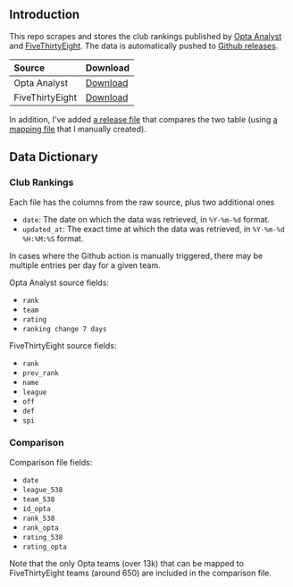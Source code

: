 ## Introduction
This repo scrapes and stores the club rankings published by [Opta Analyst](https://theanalyst.com/na/2023/03/who-are-the-best-football-team-in-the-world-opta-power-rankings/) and [FiveThirtyEight](https://projects.fivethirtyeight.com/soccer-predictions/global-club-rankings/). The data is automatically pushed to [Github releases](https://github.com/tonyelhabr/club-rankings/releases).

| Source | Download |
|:-----|:-------------|
| Opta Analyst | [Download](https://github.com/tonyelhabr/club-rankings/releases/download/club-rankings/opta-club-rankings.csv) |
| FiveThirtyEight | [Download](https://github.com/tonyelhabr/club-rankings/releases/download/club-rankings/fivethirtyeight-club-rankings.csv) |

In addition, I've added [a release file](https://github.com/tonyelhabr/club-rankings/releases/download/club-rankings/compared-rankings.csv) that compares the two table (using [a mapping file](https://github.com/tonyelhabr/club-rankings/blob/main/team-mapping.csv) that I manually created).

## Data Dictionary

### Club Rankings

Each file has the columns from the raw source, plus two additional ones

- `date`: The date on which the data was retrieved, in `%Y-%m-%d` format.
- `updated_at`: The exact time at which the data was retrieved, in `%Y-%m-%d %H:%M:%S` format.

In cases where the Github action is manually triggered, there may be multiple entries per day for a given team.

Opta Analyst source fields:

- `rank`
- `team`
- `rating`
- `ranking change 7 days`

FiveThirtyEight source fields:

- `rank`
- `prev_rank`
- `name`
- `league`
- `off`
- `def`
- `spi`

### Comparison

Comparison file fields:

- `date`
- `league_538`
- `team_538`
- `id_opta`
- `rank_538`
- `rank_opta`
- `rating_538`
- `rating_opta`

Note that the only Opta teams (over 13k) that can be mapped to FiveThirtyEight teams (around 650) are included in the comparison file.
